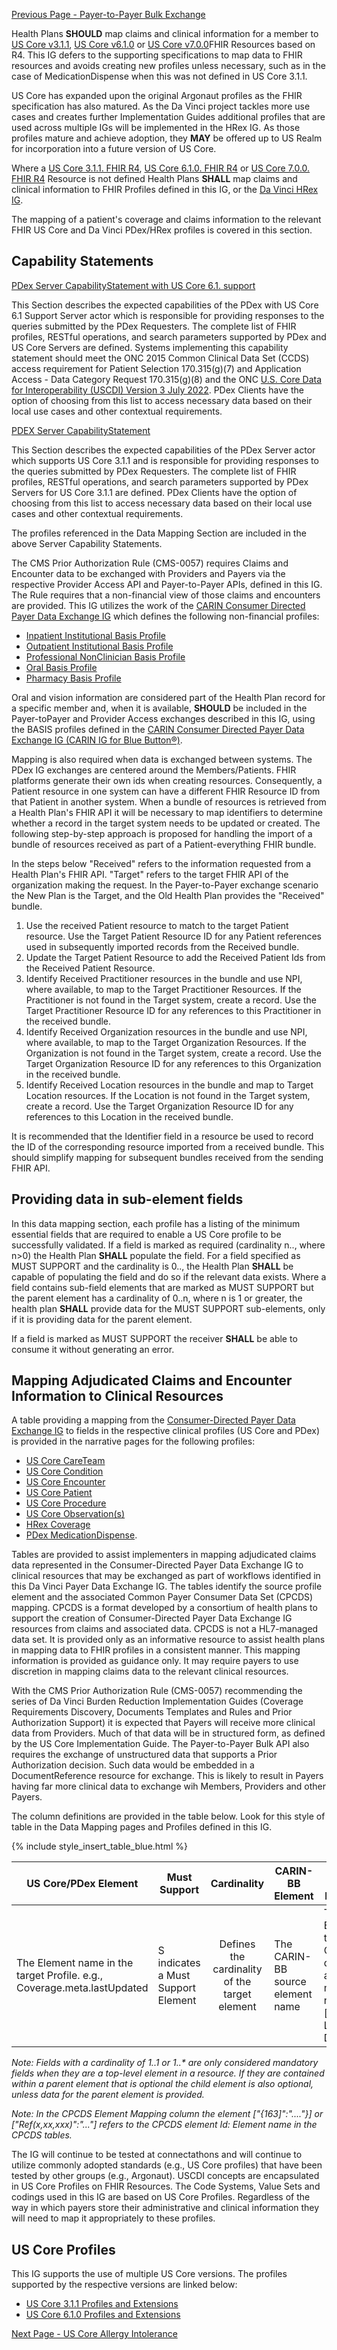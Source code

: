 [Previous Page - Payer-to-Payer Bulk Exchange](payertopayerbulkexchange.html)

Health Plans **SHOULD** map claims and clinical information for a member to [US Core v3.1.1]({{site.data.fhir.ver.uscore3}}), [US Core v6.1.0]({{site.data.fhir.ver.uscore6}}) or [US Core v7.0.0]({{site.data.fhir.ver.uscore7}})FHIR Resources based on R4. This IG defers to the supporting specifications to map data to FHIR resources and avoids creating new profiles unless necessary, such as in the case of MedicationDispense when this was not defined in US Core 3.1.1.

US Core has expanded upon the original Argonaut profiles as the FHIR specification has also matured. As the Da Vinci project tackles more use cases and creates further Implementation Guides additional profiles that are used across multiple IGs will be implemented in the HRex IG. As those profiles mature and achieve adoption, they **MAY** be offered up to US Realm for incorporation into a future version of US Core.

Where a [US Core 3.1.1. FHIR R4]({{site.data.fhir.ver.uscore3}}),  [US Core 6.1.0. FHIR R4]({{site.data.fhir.ver.uscore6}}) or [US Core 7.0.0. FHIR R4]({{site.data.fhir.ver.uscore7}}) Resource is not defined Health Plans **SHALL** map claims and clinical information to FHIR Profiles defined in this IG, or the [Da Vinci HRex IG]({{site.data.fhir.ver.hrex}}).

The mapping of a patient's coverage and claims information to the relevant FHIR US Core and Da Vinci PDex/HRex profiles is covered in this section.

## Capability Statements

[PDex Server CapabilityStatement with US Core 6.1. support](CapabilityStatement-pdex-server-6-1.html) 

This Section describes the expected capabilities of the PDex with US Core 6.1 Support Server actor which is responsible for providing responses to the queries submitted by the PDex Requesters. The complete list of FHIR profiles, RESTful operations, and search parameters supported by PDex and US Core Servers are defined. Systems implementing this capability statement should meet the ONC 2015 Common Clinical Data Set (CCDS) access requirement for Patient Selection 170.315(g)(7) and Application Access - Data Category Request 170.315(g)(8) and the ONC [U.S. Core Data for Interoperability (USCDI) Version 3 July 2022](https://www.healthit.gov/isa/sites/isa/files/2022-07/USCDI-Version-3-July-2022-Final.pdf).  PDex Clients have the option of choosing from this list to access necessary data based on their local use cases and other contextual requirements.

[PDEX Server CapabilityStatement](CapabilityStatement-pdex-server.html)

This Section describes the expected capabilities of the PDex Server actor which supports US Core 3.1.1 and is responsible for providing responses to the queries submitted by PDex Requesters. The complete list of FHIR profiles, RESTful operations, and search parameters supported by PDex Servers for US Core 3.1.1 are defined. PDex Clients have the option of choosing from this list to access necessary data based on their local use cases and other contextual requirements.

The profiles referenced in the Data Mapping Section are included in the above Server Capability Statements.

The CMS Prior Authorization Rule (CMS-0057) requires Claims and Encounter data to be exchanged with
Providers and Payers via the respective Provider Access API and Payer-to-Payer APIs, defined in this IG.
The Rule requires that a non-financial view of those claims and encounters are provided. This IG utilizes
the work of the [CARIN Consumer Directed Payer Data Exchange IG]({{site.data.fhir.ver.carinbb}}) which defines the following
non-financial profiles:

- [Inpatient Institutional Basis Profile]({{site.data.fhir.ver.carinbb}}/StructureDefinition-C4BB-ExplanationOfBenefit-Inpatient-Institutional-Basis.html) 
- [Outpatient Institutional Basis Profile]({{site.data.fhir.ver.carinbb}}/StructureDefinition-C4BB-ExplanationOfBenefit-Outpatient-Institutional-Basis.html)
- [Professional NonClinician Basis Profile]({{site.data.fhir.ver.carinbb}}/StructureDefinition-C4BB-ExplanationOfBenefit-Professional-NonClinician-Basis.html)
- [Oral Basis Profile]({{site.data.fhir.ver.carinbb}}/StructureDefinition-C4BB-ExplanationOfBenefit-Oral-Basis.html)
- [Pharmacy Basis Profile]({{site.data.fhir.ver.carinbb}}/StructureDefinition-C4BB-ExplanationOfBenefit-Pharmacy-Basis.html)


Oral and vision information are considered part of the Health Plan record for a specific member and, when it is available, **SHOULD** be included in the Payer-toPayer and Provider Access exchanges described in this IG, using the BASIS profiles defined in the [CARIN Consumer Directed Payer Data Exchange IG (CARIN IG for Blue Button®)](http://hl7.org/fhir/us/carin-bb/STU2/).

Mapping is also required when data is exchanged between systems. The PDex IG exchanges are centered around the Members/Patients. FHIR platforms generate their own ids when creating resources. Consequently, a Patient resource in one system can have a different FHIR Resource ID from that Patient in another system. When a bundle of resources is retrieved from a Health Plan's FHIR API it will be necessary to map identifiers to determine whether a record in the target system needs to be updated or created. The following step-by-step approach is proposed for handling the import of a bundle of resources received as part of a Patient-everything FHIR bundle.

In the steps below "Received" refers to the information requested from a Health Plan's FHIR API. "Target" refers to the target FHIR API of the organization making the request. In the Payer-to-Payer exchange scenario the New Plan is the Target, and the Old Health Plan provides the "Received" bundle. 

1. Use the received Patient resource to match to the target Patient resource. Use the Target Patient Resource ID for any Patient references used in subsequently imported records from the Received bundle.
2. Update the Target Patient Resource to add the Received Patient Ids from the Received Patient Resource.
3. Identify Received Practitioner resources in the bundle and use NPI, where available, to map to the Target Practitioner Resources. If the Practitioner is not found in the Target system, create a record. Use the Target Practitioner Resource ID for any references to this Practitioner in the received bundle.
4. Identify Received Organization resources in the bundle and use NPI, where available, to map to the Target Organization Resources. If the Organization is not found in the Target system, create a record. Use the Target Organization Resource ID for any references to this Organization in the received bundle.
5. Identify Received Location resources in the bundle and map to Target Location resources. If the Location is not found in the Target system, create a record. Use the Target Organization Resource ID for any references to this Location in the received bundle.

It is recommended that the Identifier field in a resource be used to record the ID of the corresponding resource imported from a received bundle. This should simplify mapping for subsequent bundles received from the sending FHIR API.

## Providing data in sub-element fields

In this data mapping section, each profile has a listing of the minimum essential fields that are required to enable a US Core profile to be successfully validated. If a field is marked as required (cardinality n.., where n>0) the Health Plan **SHALL** populate the field. For a field specified as MUST SUPPORT and the cardinality is 0.., the Health Plan **SHALL** be capable of populating the field and do so if the relevant data exists. Where a field contains sub-field elements that are marked as MUST SUPPORT but the parent element has a cardinality of 0..n, where n is 1 or greater, the health plan **SHALL** provide data for the MUST SUPPORT sub-elements, only if it is providing data for the parent element.

If a field is marked as MUST SUPPORT the receiver **SHALL** be able to consume it without generating an error.


## Mapping Adjudicated Claims and Encounter Information to Clinical Resources

A table providing a mapping from the [Consumer-Directed Payer Data Exchange IG](http://hl7.org/fhir/us/carin-bb/) to fields in the respective clinical profiles (US Core and PDex) is provided in the narrative pages for the following profiles:
- [US Core CareTeam](USCoreCareTeam.html)
- [US Core Condition](USCoreCondition.html)
- [US Core Encounter](USCoreEncounter.html)
- [US Core Patient](USCorePatient.html)
- [US Core Procedure](USCoreProcedure.html)
- [US Core Observation(s)](USCoreLaboratoryResultObservation.html)
- [HRex Coverage](coverage.html)
- [PDex MedicationDispense](PDexMedicationDispense.html).

Tables are provided to assist implementers in mapping adjudicated claims data represented in the Consumer-Directed Payer Data Exchange IG to clinical resources that may be exchanged as part of workflows identified in this Da Vinci Payer Data Exchange IG. The tables identify the source profile element and the associated Common Payer Consumer Data Set (CPCDS) mapping. CPCDS is a format developed by a consortium of health plans to support the creation of Consumer-Directed Payer Data Exchange IG resources from claims and associated data. CPCDS is not a HL7-managed data set. It is provided only as an informative resource to assist health plans in mapping data to FHIR profiles in a consistent manner. This mapping information is provided as guidance only. It may require payers to use discretion in mapping claims data to the relevant clinical resources.

With the CMS Prior Authorization Rule (CMS-0057) recommending the series of Da Vinci Burden Reduction Implementation Guides (Coverage Requirements Discovery, Documents Templates and Rules and Prior Authorization Support) it is expected that Payers will receive more clinical data from Providers. Much of that data will be in structured form, as defined by the US Core Implementation Guide. The Payer-to-Payer Bulk API also requires the exchange of unstructured data that supports a Prior Authorization decision. Such data would be embedded in a DocumentReference resource for exchange. This is likely to result in Payers having far more clinical data to exchange wih Members, Providers and other Payers.

The column definitions are provided in the table below. Look for this style of table in the Data Mapping pages and Profiles defined in this IG.

{% include style_insert_table_blue.html %}

| US Core/PDex Element                                                    | Must Support                       | Cardinality | CARIN-BB Element          | CPCDS Element Mapping or Implementer Note      |
|-------------------------------------------------------------------------|------------------------------------|:----------:|---------------------------|----------------------------------------|
| The Element name in the target Profile. e.g., Coverage.meta.lastUpdated | S indicates a Must Support Element |   Defines the cardinality of the target element   | The CARIN-BB source element name | The Mapping Element Id from the CARIN-BB CPCDS mapping document and the associated mapping element name [{"163":"Coverage Last Updated Date"}] |

<i>Note: Fields with a cardinality of 1..1 or 1..* are only considered mandatory fields when they are a top-level element in a resource. If they are contained within a parent element that is optional the child element is also optional, unless data for the parent element is provided. </i>

<i>Note: In the CPCDS Element Mapping column the element ["{163]":"...."}] or ["Ref(x,xx,xxx)":"..."] refers to the CPCDS element Id: Element name in the CPCDS tables.</i>

The IG will continue to be tested at connectathons and will continue to utilize commonly adopted standards (e.g., US Core profiles) that have been tested by other groups (e.g., Argonaut). USCDI concepts are encapsulated in US Core Profiles on FHIR Resources. The Code Systems, Value Sets and codings used in this IG are based on US Core Profiles. Regardless of the way in which payers store their administrative and clinical information they will need to map it appropriately to these profiles.

## US Core Profiles

This IG supports the use of multiple US Core versions. The profiles supported by the respective versions are 
linked below:

- [US Core 3.1.1 Profiles and Extensions]({{site.data.fhir.ver.uscore3}}/profiles.html)
- [US Core 6.1.0 Profiles and Extensions]({{site.data.fhir.ver.uscore6}}/profiles-and-extensions.html)


[Next Page - US Core Allergy Intolerance](USCoreAllergyIntolerance.html)
